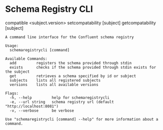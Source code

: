 Schema Registry CLI
===================

compatible <subject.version>
setcompatability [subject]
getcompatability [subject]

```
A command line interface for the Confluent schema registry

Usage:
  schemaregistrycli [command]

Available Commands:
  add         registers the schema provided through stdin
  exists      checks if the schema provided through stdin exists for the subject
  get         retrieves a schema specified by id or subject
  subjects    lists all registered subjects
  versions    lists all available versions

Flags:
  -h, --help         help for schemaregistrycli
  -e, --url string   schema registry url (default "http://localhost:8081")
  -v, --verbose      be verbose

Use "schemaregistrycli [command] --help" for more information about a command.
```
